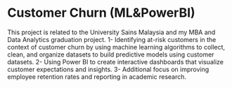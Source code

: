 # Customer Churn (ML&PowerBI)
This project is related to the University Sains Malaysia and my MBA and Data Analytics graduation project.
1- Identifying at-risk customers in the context of customer churn by using machine learning algorithms to collect, clean, and organize datasets to build predictive models using customer datasets.
2- Using Power BI to create interactive dashboards that visualize customer expectations and insights.
3- Additional focus on improving employee retention rates and reporting in academic research.
